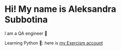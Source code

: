 # Hi! My name is Aleksandra Subbotina

I am a QA engineer 🌱

Learning Python 🐍: here is [my Exercism account](https://exercism.org/profiles/sashasubbotina/solutions?order=newest_first)
<!--
**aleksandrasubbotina/aleksandrasubbotina** is a ✨ _special_ ✨ repository because its `README.md` (this file) appears on your GitHub profile.

Here are some ideas to get you started:

- 🔭 I’m currently working on ...
- 🌱 I’m currently learning ...
- 👯 I’m looking to collaborate on ...
- 🤔 I’m looking for help with ...
- 💬 Ask me about ...
- 📫 How to reach me: ...
- 😄 Pronouns: ...
- ⚡ Fun fact: ...
-->
